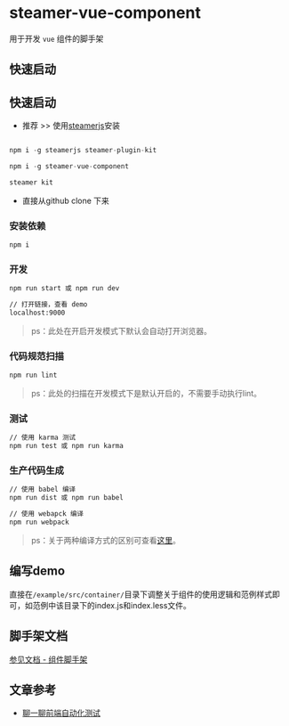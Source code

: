 # steamer-vue-component

用于开发 `vue` 组件的脚手架


## 快速启动

## 快速启动

* 推荐 >> 使用[steamerjs](https://steamerjs.github.io/docs/projectkits/Bootstrap.html)安装

```javascript

npm i -g steamerjs steamer-plugin-kit

npm i -g steamer-vue-component

steamer kit
```

* 直接从github clone 下来

### 安装依赖
```bash
npm i
```

### 开发

```bash
npm run start 或 npm run dev

// 打开链接，查看 demo
localhost:9000
```

> ps：此处在开启开发模式下默认会自动打开浏览器。

### 代码规范扫描

```bash
npm run lint
```

> ps：此处的扫描在开发模式下是默认开启的，不需要手动执行lint。

### 测试

```bash
// 使用 karma 测试
npm run test 或 npm run karma
```

### 生产代码生成

```bash
// 使用 babel 编译
npm run dist 或 npm run babel

// 使用 webapck 编译
npm run webpack
```

> ps：关于两种编译方式的区别可查看[这里](https://steamerjs.github.io/docs/Componet-Standard.html#两种编译与两种测试方式)。

## 编写demo

直接在`/example/src/container/`目录下调整关于组件的使用逻辑和范例样式即可，如范例中该目录下的index.js和index.less文件。


## 脚手架文档
[参见文档 - 组件脚手架](https://steamerjs.github.io/docs/componentkits/Starterkit.html)

## 文章参考
* [聊一聊前端自动化测试](https://github.com/tmallfe/tmallfe.github.io/issues/37)
